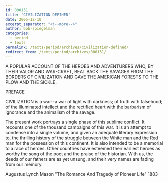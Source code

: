 ```yaml
---
id: 000131
title: 'CIVILIZATION DEFINED'
date: 2005-12-10
excerpt_separator: "<!--more-->"
author: bob-spiegelman
categories:
  - period
  - texts
permalink: /texts/period/archives/civilization-defined/
redirect_from: /texts/period/archives/000131/
---
```


A POPULAR ACCOUNT OF THE HEROES AND ADVENTURERS
WHO, BY THEIR VALOR AND WAR-CRAFT, BEAT BACK THE SAVAGES FROM THE
BORDERS OF CIVILIZATION AND GAVE THE AMERICAN FORESTS
TO THE PLOW AND THE SICKLE.

PREFACE

CIVILIZATION is a war--a war of light with darkness; of truth with falsehood; of the illuminated intellect and the rectified heart with the barbarism of ignorance and the animalism of the savage.

The present work portrays a single phase of this sublime conflict. It recounts one of the thousand campaigns of this war. It is an attempt to condense into a single volume, and given an adequate literary expression to, the thrilling history of the struggle between the White man and the Red man for the possession of this continent. It is also intended to be a memorial to a race of heroes. Other countries have esteemed their earliest heroes as worthy the song of the poet and the praise of the historian. With us, the deeds of our fathers are as yet unsung, and their very names are fading from our memory.

Augustus Lynch Mason
"The Romance And Tragedy of Pioneer Life"
1883
